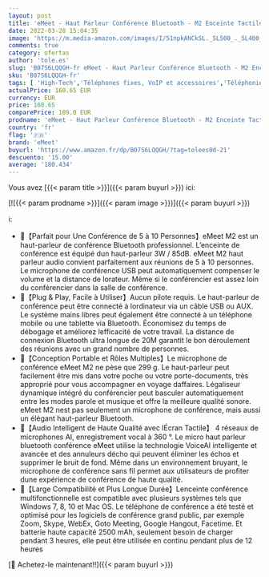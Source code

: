 ```yaml
---
layout: post
title: 'eMeet - Haut Parleur Conférence Bluetooth - M2 Enceinte Tactile et Portable  USB Haut-Parleur de 5-10 Personnes à 20M  4 AI 360° Microphone Omnidirectionnel  Micro Audio avec Clé Électronique pour Skype'
date: 2022-03-28 15:04:35
image: 'https://m.media-amazon.com/images/I/51npkANCkSL._SL500_._SL400_.jpg'
comments: true
category: ofertas
author: 'tole.es'
slug: 'B07S6LQQGH-fr eMeet - Haut Parleur Conférence Bluetooth - M2 Enceinte...'
sku: 'B07S6LQQGH-fr'
tags: [ 'High-Tech','Téléphones fixes, VoIP et accessoires','Téléphonie sur Internet - VoIP','emeet', ]
actualPrice: 160.65 EUR
currency: EUR
price: 160.65
comparePrice: 189.0 EUR
prodname: 'eMeet - Haut Parleur Conférence Bluetooth - M2 Enceinte Tactile et Portable  USB Haut-Parleur de 5-10 Personnes à 20M  4 AI 360° Microphone Omnidirectionnel  Micro Audio avec Clé Électronique pour Skype'
country: 'fr'
flag: '🇫🇷'
brand: 'eMeet'
buyurl: 'https://www.amazon.fr/dp/B07S6LQQGH/?tag=tolees0d-21'
descuento: '15.00'
average: '180.434'
---
```


Vous avez [{{< param title >}}]({{< param buyurl >}}) ici:

[![{{< param prodname >}}]({{< param image >}})]({{< param buyurl >}})

ℹ️:

- 🔰【Parfait pour Une Conférence de 5 à 10 Personnes】eMeet M2 est un haut-parleur de conférence Bluetooth professionnel. L’enceinte de conférence est équipé dun haut-parleur 3W / 85dB. eMeet M2 haut parleur audio convient parfaitement aux réunions de 5 à 10 personnes. Le microphone de conférence USB peut automatiquement compenser le volume et la distance de lorateur. Même si le conférencier est assez loin du conférencier dans la salle de conférence.
- 🔰【Plug & Play, Facile à Utiliser】Aucun pilote requis. Le haut-parleur de conférence peut être connecté à lordinateur via un câble USB ou AUX. Le système mains libres peut également être connecté à un téléphone mobile ou une tablette via Bluetooth. Économisez du temps de débogage et améliorez lefficacité de votre travail. La distance de connexion Bluetooth ultra longue de 20M garantit le bon déroulement des réunions avec un grand nombre de personnes.
- 🔰【Conception Portable et Rôles Multiples】Le microphone de conférence eMeet M2 ne pèse que 299 g. Le haut-parleur peut facilement être mis dans votre poche ou votre porte-documents, très approprié pour vous accompagner en voyage daffaires. Légaliseur dynamique intégré du conférencier peut basculer automatiquement entre les modes parole et musique et offre la meilleure qualité sonore. eMeet M2 nest pas seulement un microphone de conférence, mais aussi un élégant haut-parleur Bluetooth.
- 🔰【Audio Intelligent de Haute Qualité avec lÉcran Tactile】 4 réseaux de microphones AI, enregistrement vocal à 360 °. Le micro haut parleur bluetooth conférence eMeet utilise la technologie VoiceAI intelligente et avancée et des annuleurs décho qui peuvent éliminer les échos et supprimer le bruit de fond. Même dans un environnement bruyant, le microphone de conférence sans fil permet aux utilisateurs de profiter dune expérience de conférence de haute qualité.
- 🔰【Large Compatibilité et Plus Longue Durée】Lenceinte conférence multifonctionnelle est compatible avec plusieurs systèmes tels que Windows 7, 8, 10 et Mac OS. Le téléphone de conférence a été testé et optimisé pour les logiciels de conférence grand public, par exemple Zoom, Skype, WebEx, Goto Meeting, Google Hangout, Facetime. Et batterie haute capacité 2500 mAh, seulement besoin de charger pendant 3 heures, elle peut être utilisée en continu pendant plus de 12 heures

[🛒 Achetez-le maintenant!!]({{< param buyurl >}})
